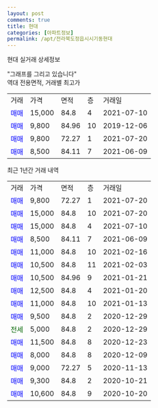 ```yaml
---
layout: post
comments: true
title: 현대
categories: [아파트정보]
permalink: /apt/전라북도정읍시시기동현대
---
```


현대 실거래 상세정보

<script type="text/javascript">
  google.charts.load('current', {'packages':['line', 'corechart']});
  google.charts.setOnLoadCallback(drawChart);

  function drawChart() {
    var data = new google.visualization.DataTable();
    data.addColumn('date', '거래일');
    data.addColumn('number', "매매");
    data.addColumn('number', "전세");
    data.addColumn('number', "전매");

    data.addRows([[new Date(Date.parse("2021-07-20")), 9800, null, null], [new Date(Date.parse("2021-07-20")), 15000, null, null], [new Date(Date.parse("2021-07-10")), 15000, null, null], [new Date(Date.parse("2021-06-09")), 8500, null, null], [new Date(Date.parse("2021-02-16")), 11000, null, null], [new Date(Date.parse("2021-02-03")), 10500, null, null], [new Date(Date.parse("2021-01-21")), 10500, null, null], [new Date(Date.parse("2021-01-20")), 12500, null, null], [new Date(Date.parse("2021-01-13")), 11000, null, null], [new Date(Date.parse("2020-12-29")), 9500, null, null], [new Date(Date.parse("2020-12-29")), null, 5000, null], [new Date(Date.parse("2020-12-23")), 11500, null, null], [new Date(Date.parse("2020-12-09")), 8000, null, null], [new Date(Date.parse("2020-11-13")), 9000, null, null], [new Date(Date.parse("2020-10-21")), 9300, null, null], [new Date(Date.parse("2020-10-20")), 10600, null, null]]);

    var options = {
      hAxis: {
        format: 'yyyy/MM/dd'
      },    
      lineWidth: 0,
      pointsVisible: true,    
      title: '최근 1년간 유형별 실거래가 분포',
      legend: { position: 'bottom' }
    };

    var formatter = new google.visualization.NumberFormat({pattern:'###,###'} );
    formatter.format(data, 1);
    formatter.format(data, 2);
    
    setTimeout(function() {
        var chart = new google.visualization.LineChart(document.getElementById('columnchart_material'));
        chart.draw(data, (options));
        document.getElementById('loading').style.display = 'none';
    }, 1000);
  }
</script>


<div id="loading" style="z-index:20; display: block; margin-left: 0px">"그래프를 그리고 있습니다"</div>
<div id="columnchart_material" style="width: 95%; margin-left: 0px; display: block"></div>
<!-- contents start -->
역대 전용면적, 거래별 최고가
<table class="sortable">
    <tr>
      <td>거래</td>
      <td>가격</td>
      <td>면적</td>
      <td>층</td>
      <td>거래일</td>
    </tr>
        <tr>
          <td><a style="color: blue">매매</a></td>
          <td>15,000</td>
          <td>84.8</td>
          <td>4</td>
          <td>2021-07-10</td>
        </tr>            <tr>
          <td><a style="color: blue">매매</a></td>
          <td>9,800</td>
          <td>84.96</td>
          <td>10</td>
          <td>2019-12-06</td>
        </tr>            <tr>
          <td><a style="color: blue">매매</a></td>
          <td>9,800</td>
          <td>72.27</td>
          <td>1</td>
          <td>2021-07-20</td>
        </tr>            <tr>
          <td><a style="color: blue">매매</a></td>
          <td>8,500</td>
          <td>84.11</td>
          <td>7</td>
          <td>2021-06-09</td>
        </tr>        
    
    
</table>

최근 1년간 거래 내역

<table class="sortable">
    <tr>
      <td>거래</td>
      <td>가격</td>
      <td>면적</td>
      <td>층</td>
      <td>거래일</td>
    </tr>
    <tr>
      <td><a style="color: blue">매매</a></td>
      <td>9,800</td>
      <td>72.27</td>
      <td>1</td>
      <td>2021-07-20</td>
    </tr>          <tr>
      <td><a style="color: blue">매매</a></td>
      <td>15,000</td>
      <td>84.8</td>
      <td>10</td>
      <td>2021-07-20</td>
    </tr>          <tr>
      <td><a style="color: blue">매매</a></td>
      <td>15,000</td>
      <td>84.8</td>
      <td>4</td>
      <td>2021-07-10</td>
    </tr>          <tr>
      <td><a style="color: blue">매매</a></td>
      <td>8,500</td>
      <td>84.11</td>
      <td>7</td>
      <td>2021-06-09</td>
    </tr>          <tr>
      <td><a style="color: blue">매매</a></td>
      <td>11,000</td>
      <td>84.8</td>
      <td>10</td>
      <td>2021-02-16</td>
    </tr>          <tr>
      <td><a style="color: blue">매매</a></td>
      <td>10,500</td>
      <td>84.8</td>
      <td>11</td>
      <td>2021-02-03</td>
    </tr>          <tr>
      <td><a style="color: blue">매매</a></td>
      <td>10,500</td>
      <td>84.96</td>
      <td>9</td>
      <td>2021-01-21</td>
    </tr>          <tr>
      <td><a style="color: blue">매매</a></td>
      <td>12,500</td>
      <td>84.8</td>
      <td>4</td>
      <td>2021-01-20</td>
    </tr>          <tr>
      <td><a style="color: blue">매매</a></td>
      <td>11,000</td>
      <td>84.8</td>
      <td>10</td>
      <td>2021-01-13</td>
    </tr>          <tr>
      <td><a style="color: blue">매매</a></td>
      <td>9,500</td>
      <td>84.8</td>
      <td>2</td>
      <td>2020-12-29</td>
    </tr>          <tr>
      <td><a style="color: darkgreen">전세</a></td>
      <td>5,000</td>
      <td>84.8</td>
      <td>2</td>
      <td>2020-12-29</td>
    </tr>          <tr>
      <td><a style="color: blue">매매</a></td>
      <td>11,500</td>
      <td>84.8</td>
      <td>8</td>
      <td>2020-12-23</td>
    </tr>          <tr>
      <td><a style="color: blue">매매</a></td>
      <td>8,000</td>
      <td>84.8</td>
      <td>8</td>
      <td>2020-12-09</td>
    </tr>          <tr>
      <td><a style="color: blue">매매</a></td>
      <td>9,000</td>
      <td>72.27</td>
      <td>5</td>
      <td>2020-11-13</td>
    </tr>          <tr>
      <td><a style="color: blue">매매</a></td>
      <td>9,300</td>
      <td>84.8</td>
      <td>2</td>
      <td>2020-10-21</td>
    </tr>          <tr>
      <td><a style="color: blue">매매</a></td>
      <td>10,600</td>
      <td>84.8</td>
      <td>9</td>
      <td>2020-10-20</td>
    </tr>      </table>
<!-- contents end -->    

